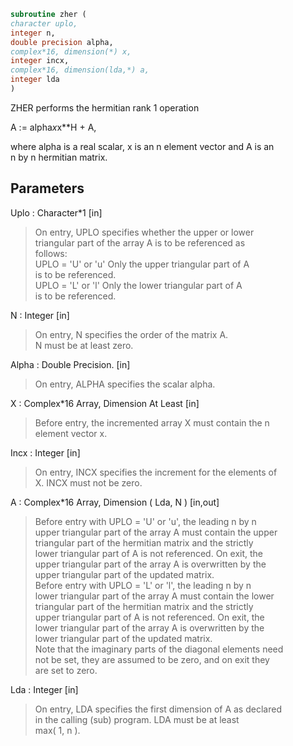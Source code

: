 ```fortran  
subroutine zher (  
character uplo,  
integer n,  
double precision alpha,  
complex*16, dimension(*) x,  
integer incx,  
complex*16, dimension(lda,*) a,  
integer lda  
)  
```  
  
ZHER   performs the hermitian rank 1 operation  
  
A := alpha*x*x**H + A,  
  
where alpha is a real scalar, x is an n element vector and A is an  
n by n hermitian matrix.  
  
## Parameters  
Uplo : Character*1 [in]  
> On entry, UPLO specifies whether the upper or lower  
> triangular part of the array A is to be referenced as  
> follows:  
> UPLO = 'U' or 'u'   Only the upper triangular part of A  
> is to be referenced.  
> UPLO = 'L' or 'l'   Only the lower triangular part of A  
> is to be referenced.  
  
N : Integer [in]  
> On entry, N specifies the order of the matrix A.  
> N must be at least zero.  
  
Alpha : Double Precision. [in]  
> On entry, ALPHA specifies the scalar alpha.  
  
X : Complex*16 Array, Dimension At Least [in]  
> Before entry, the incremented array X must contain the n  
> element vector x.  
  
Incx : Integer [in]  
> On entry, INCX specifies the increment for the elements of  
> X. INCX must not be zero.  
  
A : Complex*16 Array, Dimension ( Lda, N ) [in,out]  
> Before entry with  UPLO = 'U' or 'u', the leading n by n  
> upper triangular part of the array A must contain the upper  
> triangular part of the hermitian matrix and the strictly  
> lower triangular part of A is not referenced. On exit, the  
> upper triangular part of the array A is overwritten by the  
> upper triangular part of the updated matrix.  
> Before entry with UPLO = 'L' or 'l', the leading n by n  
> lower triangular part of the array A must contain the lower  
> triangular part of the hermitian matrix and the strictly  
> upper triangular part of A is not referenced. On exit, the  
> lower triangular part of the array A is overwritten by the  
> lower triangular part of the updated matrix.  
> Note that the imaginary parts of the diagonal elements need  
> not be set, they are assumed to be zero, and on exit they  
> are set to zero.  
  
Lda : Integer [in]  
> On entry, LDA specifies the first dimension of A as declared  
> in the calling (sub) program. LDA must be at least  
> max( 1, n ).  
  
